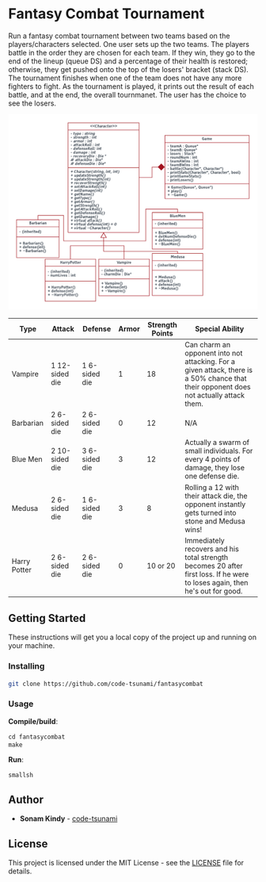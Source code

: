# Fantasy Combat Tournament

Run a fantasy combat tournament between two teams based on the players/characters selected. One user sets up the two teams. The players battle in the order they are chosen for each team. If they win, they go to the end of the lineup (queue DS) and a percentage of their health is restored; otherwise, they get pushed onto the top of the losers' bracket (stack DS). The tournament finishes when one of the team does not have any more fighters to fight. As the tournament is played, it prints out the result of each battle, and at the end, the overall tournmanet. The user has the choice to see the losers. 

![](UML.png)

| Type			| Attack		| Defense		| Armor			| Strength Points 	| Special Ability 	|
| ------------- | ------------- | ------------- | ------------- | ----------------- | ----------------- |
| Vampire		| 1 12-sided die| 1 6-sided die | 1				| 18				| Can charm an opponent into not attacking. For a given attack, there is a 50% chance that their opponent does not actually attack them. |
| Barbarian		| 2 6-sided die	| 2 6-sided die | 0				| 12				| N/A  				|
| Blue Men		| 2 10-sided die| 3 6-sided die | 3				| 12				| Actually a swarm of small individuals. For every 4 points of damage, they lose one defense die. |
| Medusa		| 2 6-sided die | 1 6-sided die | 3				| 8					| Rolling a 12 with their attack die, the opponent instantly gets turned into stone and Medusa wins!  |
| Harry Potter	| 2 6-sided die | 2 6-sided die | 0				| 10 or 20			| Immediately recovers and his total strength becomes 20 after first loss. If he were to loses again, then he's out for good.  |

## Getting Started

These instructions will get you a local copy of the project up and running on your machine.

### Installing
```sh
git clone https://github.com/code-tsunami/fantasycombat
```

### Usage

**Compile/build**:
```
cd fantasycombat
make
```

**Run**:
```sh
smallsh
```

## Author

* **Sonam Kindy** - [code-tsunami](https://github.com/code-tsunami)

## License

This project is licensed under the MIT License - see the [LICENSE](LICENSE) file for details.
